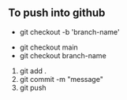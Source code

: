## To push into github
<!-- STEPS -->


<!-- Create a branch and checkout into it -->
- git checkout -b 'branch-name'

<!-- To return back -->
- git checkout main  
- git checkout branch-name   <!-- Go to the branch -->

<!-- send into github -->
1. git add .
2. git commit -m "message"
3. git push 



